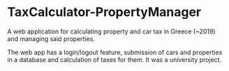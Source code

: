 # TaxCalculator-PropertyManager
A web application for calculating property and car tax in Greece (~2019) and managing said properties.

The web app has a login/logout feature, submission of cars and properties in a database and calculation of taxes for them. It was a university project.
